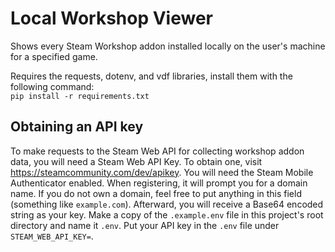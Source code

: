 # Local Workshop Viewer
Shows every Steam Workshop addon installed locally on the user's machine for a specified game.

Requires the requests, dotenv, and vdf libraries, install them with the following command: <br>
`pip install -r requirements.txt`

## Obtaining an API key
To make requests to the Steam Web API for collecting workshop addon data, you will need a Steam Web API Key. To obtain one, visit https://steamcommunity.com/dev/apikey. You will need the Steam Mobile Authenticator enabled. When registering, it will prompt you for a domain name. If you do not own a domain, feel free to put anything in this field (something like `example.com`). Afterward, you will receive a Base64 encoded string as your key. Make a copy of the `.example.env` file in this project's root directory and name it `.env`. Put your API key in the `.env` file under `STEAM_WEB_API_KEY=`.
